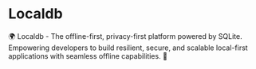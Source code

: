 # Localdb
🌍 Localdb - The offline-first, privacy-first platform powered by SQLite. Empowering developers to build resilient, secure, and scalable local-first applications with seamless offline capabilities. 🚀
